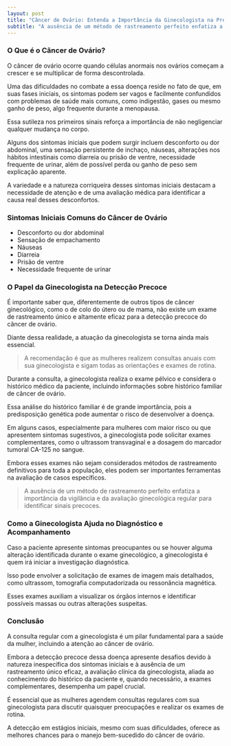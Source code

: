 ```yaml
---
layout: post
title: "Câncer de Ovário: Entenda a Importância da Ginecologista na Prevenção"
subtitle: "A ausência de um método de rastreamento perfeito enfatiza a importância da vigilância e da avaliação ginecológica regular para identificar sinais precoces."
---
```


### O Que é o Câncer de Ovário?

O câncer de ovário ocorre quando células anormais nos ovários começam a crescer e se multiplicar de forma descontrolada. 

Uma das dificuldades no combate a essa doença reside no fato de que, em suas fases iniciais, os sintomas podem ser vagos e facilmente confundidos com problemas de saúde mais comuns, como indigestão, gases ou mesmo ganho de peso, algo frequente durante a menopausa. 

Essa sutileza nos primeiros sinais reforça a importância de não negligenciar qualquer mudança no corpo.

Alguns dos sintomas iniciais que podem surgir incluem desconforto ou dor abdominal, uma sensação persistente de inchaço, náuseas, alterações nos hábitos intestinais como diarreia ou prisão de ventre, necessidade frequente de urinar, além de possível perda ou ganho de peso sem explicação aparente. 

A variedade e a natureza corriqueira desses sintomas iniciais destacam a necessidade de atenção e de uma avaliação médica para identificar a causa real desses desconfortos.

### Sintomas Iniciais Comuns do Câncer de Ovário

- Desconforto ou dor abdominal
- Sensação de empachamento
- Náuseas
- Diarreia
- Prisão de ventre
- Necessidade frequente de urinar

### O Papel da Ginecologista na Detecção Precoce

É importante saber que, diferentemente de outros tipos de câncer ginecológico, como o de colo do útero ou de mama, não existe um exame de rastreamento único e altamente eficaz para a detecção precoce do câncer de ovário. 

Diante dessa realidade, a atuação da ginecologista se torna ainda mais essencial. 

> A recomendação é que as mulheres realizem consultas anuais com sua ginecologista e sigam todas as orientações e exames de rotina.

Durante a consulta, a ginecologista realiza o exame pélvico e considera o histórico médico da paciente, incluindo informações sobre histórico familiar de câncer de ovário. 

Essa análise do histórico familiar é de grande importância, pois a predisposição genética pode aumentar o risco de desenvolver a doença. 

Em alguns casos, especialmente para mulheres com maior risco ou que apresentem sintomas sugestivos, a ginecologista pode solicitar exames complementares, como o ultrassom transvaginal e a dosagem do marcador tumoral CA-125 no sangue. 

Embora esses exames não sejam considerados métodos de rastreamento definitivos para toda a população, eles podem ser importantes ferramentas na avaliação de casos específicos. 

> A ausência de um método de rastreamento perfeito enfatiza a importância da vigilância e da avaliação ginecológica regular para identificar sinais precoces.

### Como a Ginecologista Ajuda no Diagnóstico e Acompanhamento

Caso a paciente apresente sintomas preocupantes ou se houver alguma alteração identificada durante o exame ginecológico, a ginecologista é quem irá iniciar a investigação diagnóstica. 

Isso pode envolver a solicitação de exames de imagem mais detalhados, como ultrassom, tomografia computadorizada ou ressonância magnética. 

Esses exames auxiliam a visualizar os órgãos internos e identificar possíveis massas ou outras alterações suspeitas.

### Conclusão

A consulta regular com a ginecologista é um pilar fundamental para a saúde da mulher, incluindo a atenção ao câncer de ovário. 

Embora a detecção precoce dessa doença apresente desafios devido à natureza inespecífica dos sintomas iniciais e à ausência de um rastreamento único eficaz, a avaliação clínica da ginecologista, aliada ao conhecimento do histórico da paciente e, quando necessário, a exames complementares, desempenha um papel crucial. 

É essencial que as mulheres agendem consultas regulares com sua ginecologista para discutir quaisquer preocupações e realizar os exames de rotina. 

A detecção em estágios iniciais, mesmo com suas dificuldades, oferece as melhores chances para o manejo bem-sucedido do câncer de ovário.
